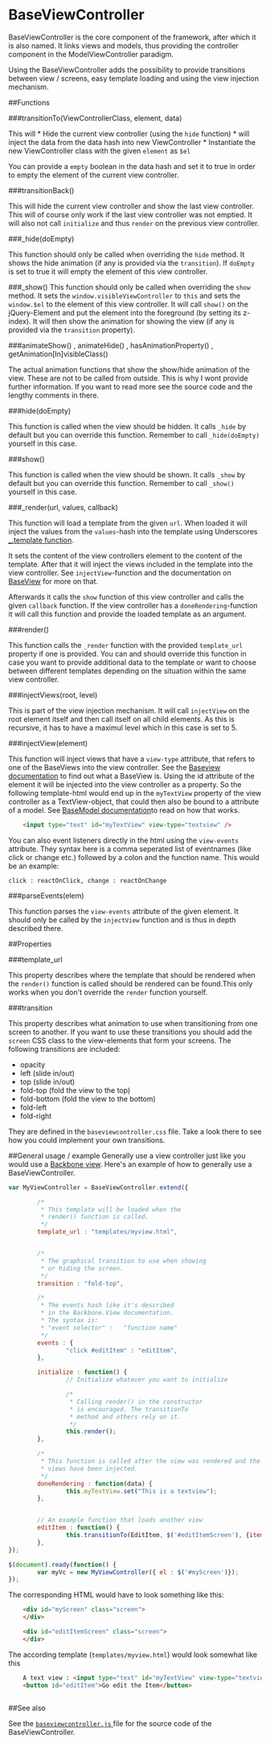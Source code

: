 BaseViewController
==================

BaseViewController is the core component of the framework, after which it is also named. It links views and models,
thus providing the controller component in the ModelViewController paradigm.

Using the BaseViewController adds the possibility to provide transitions between view / screens, easy template loading and
using the view injection mechanism.

##Functions

###transitionTo(ViewControllerClass, element, data)

This will
	* Hide the current view controller (using the `hide` function)
	* will inject the data from the data hash into new ViewController
	* Instantiate the new ViewController class with the given `element` as `$el`

You can provide a `empty` boolean in the data hash and set it to true in order to empty the
element of the current view controller.

###transitionBack()

This will hide the current view controller and show the last view controller. This will of course only work
if the last view controller was not emptied. It will also not call `initialize` and thus `render` on the previous
view controller.


###_hide(doEmpty)

This function should only be called when overriding the `hide` method. It shows the hide animation (if any is provided via
the `transition`). If `doEmpty` is set to true it will empty the element of this view controller.

###_show()
This function should only be called when overriding the `show` method. It sets the `window.visibleViewController` to `this` and
sets the `window.$el` to the element of this view controller. It will call `show()` on the jQuery-Element and put the element
into the foreground (by setting its z-index). It will then show the animation for showing the view (if any is provided via the
`transition` property).

###animateShow() ,  animateHide() , hasAnimationProperty() , getAnimation[In]visibleClass()

The actual animation functions that show the show/hide animation of the view. These are not to be called from outside. This is
why I wont provide further information. If you want to read more see the source code and the lengthy comments in there.

###hide(doEmpty)

This function is called when the view should be hidden. It calls `_hide` by default but you can override this function. Remember to call `_hide(doEmpty)` yourself in this case.

###show()

This function is called when the view should be shown. It calls `_show` by default but you can override this function. Remember to call `_show()` yourself in this case.


###_render(url, values, callback)

This function will load a template from the given `url`. When loaded it will inject the values from the `values`-hash into the template using Underscores [_.template function](http://underscorejs.org/#template).

It sets the content of the view controllers element to the content of the template. After that it will inject the views included in
the template into the view controller. See `injectView`-function and the documentation on [BaseView](baseview.md) for more on that.

Afterwards it calls the `show` function of this view controller and calls the given `callback` function. If the view controller
has a `doneRendering`-function it will call this function and provide the loaded template as an argument.


###render()

This function calls the `_render` function with the provided `template_url` property if one is provided. You can and should override this function in case you want to provide additional data to the template or want to choose between different templates depending on the situation within the same view controller.


###injectViews(root, level)

This is part of the view injection mechanism. It will call `injectView` on the root element itself and then call itself on all
child elements. As this is recursive, it has to have a maximul level which in this case is set to 5.

###injectView(element)

This function will inject views that have a `view-type` attribute, that refers to one of the BaseViews into the view controller.
See the [Baseview documentation](baseview.md) to find out what a BaseView is. Using the id attribute of the element it will be
injected into the view controller as a property. So the following template-html would end up in the `myTextView` property of the view controller as a TextView-object, that could then also be bound to a attribute of a model. See [BaseModel documentation](basemodel.md)to read on how that works.

```html
	<input type="text" id="myTextView" view-type="textview" />
```

You can also event listeners directly in the html using the `view-events` attribute. They syntax here is a comma seperated list of eventnames (like click or change etc.) followed by a colon and the function name. This would be an example:

`click : reactOnClick, change : reactOnChange`

###parseEvents(elem)

This function parses the `view-events` attribute of the given element. It should only be called by the `injectView` function and is thus in depth described there.

##Properties

###template_url

This property describes where the template that should be rendered when the `render()` function is called should be rendered can be found.This only works when you don't override the `render` function yourself.

###transition

This property describes what animation to use when transitioning from one screen to another. If you want to use these transitions you should add the `screen` CSS class to the view-elements that form your screens. The following transitions are included:

* opacity 
* left (slide in/out)
* top (slide in/out)
* fold-top (fold the view to the top)
* fold-bottom (fold the view to the bottom)
* fold-left
* fold-right

They are defined in the `baseviewcontroller.css` file. Take a look there to see how you could implement your own transitions.

##General usage / example
Generally use a view controller just like you would use a [Backbone view](http://backbonejs.org/#View). Here's an example
of how to generally use a BaseViewController.

```javascript
var MyViewController = BaseViewController.extend({

		/*
		 * This template will be loaded when the
		 * render() function is called.
		 */
		template_url : "templates/myview.html",


		/*
		 * The graphical transition to use when showing
		 * or hiding the screen.
		 */
		transition : "fold-top",

		/*
		 * The events hash like it's described
		 * in the Backbone.View documentation.
		 * The syntax is:
		 * "event selector" :   "function name"
		 */
		events : {
				"click #editItem" : "editItem",
		},

		initialize : function() {
				// Initialize whatever you want to initialize

				/*
				 * Calling render() in the constructor
				 * is encouraged. The transitionTo
				 * method and others rely on it.
				 */
				this.render();
		},

		/*
		 * This function is called after the view was rendered and the
		 * views have been injected.
		 */
		doneRendering : function(data) {
				this.myTextView.set("This is a textview");
		},


		// An example function that loads another view
		editItem : function() {
				this.transitionTo(EditItem, $('#editItemScreen'), {item : this.item});
		},
});

$(document).ready(function() {
		var myVc = new MyViewController({ el : $('#myScreen')});
});
```

The corresponding HTML would have to look something like this:

```html
	<div id="myScreen" class="screen">
	</div>

	<div id="editItemScreen" class="screen">
	</div>
```

The according template (`templates/myview.html`) would look somewhat like this

```html
	A text view : <input type="text" id="myTextView" view-type="textview" />
	<button id="editItem">Go edit the Item</button>
 
```

##See also

See the [ `baseviewcontroller.js` ](../baseviewcontroller.js) file for the source code of the BaseViewController.

